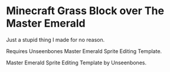 # Minecraft Grass Block over The Master Emerald

Just a stupid thing I made for no reason. 

Requires Unseenbones Master Emerald Sprite Editing Template.

Master Emerald Sprite Editing Template by Unseenbones.

